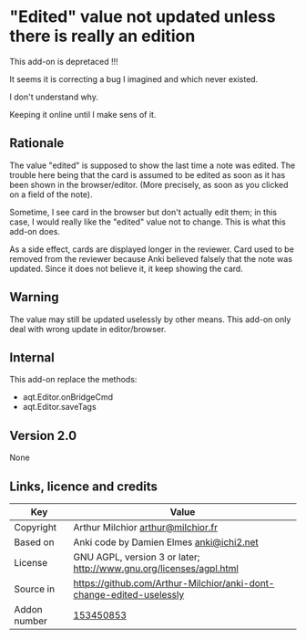 # "Edited" value not updated unless there is really an edition
This add-on is depretaced !!!

It seems it is correcting a bug I imagined and which never existed.

I don't understand why.

Keeping it online until I make sens of it.


## Rationale
The value "edited" is supposed to show the last time a note was
edited. The trouble here being that the card is assumed to be edited
as soon as it has been shown in the browser/editor.  (More precisely,
as soon as you clicked on a field of the note). 

Sometime, I see card in the browser but don't actually edit them; in
this case, I would really like the "edited" value not to change. This
is what this add-on does.

As a side effect, cards are displayed longer in the reviewer. Card
used to be removed from the reviewer because Anki believed falsely
that the note was updated. Since it does not believe it, it keep
showing the card.

## Warning
The value may still be updated uselessly by other means. This add-on
only deal with wrong update in editor/browser.

## Internal
This add-on replace the methods:
* aqt.Editor.onBridgeCmd
* aqt.Editor.saveTags

## Version 2.0
None


## Links, licence and credits

Key         |Value
------------|-------------------------------------------------------------------
Copyright   | Arthur Milchior <arthur@milchior.fr>
Based on    | Anki code by Damien Elmes <anki@ichi2.net>
License     | GNU AGPL, version 3 or later; http://www.gnu.org/licenses/agpl.html
Source in   | https://github.com/Arthur-Milchior/anki-dont-change-edited-uselessly
Addon number| [153450853](https://ankiweb.net/shared/info/153450853)
